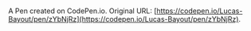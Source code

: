 # 

A Pen created on CodePen.io. Original URL: [https://codepen.io/Lucas-Bayout/pen/zYbNjRz](https://codepen.io/Lucas-Bayout/pen/zYbNjRz).


